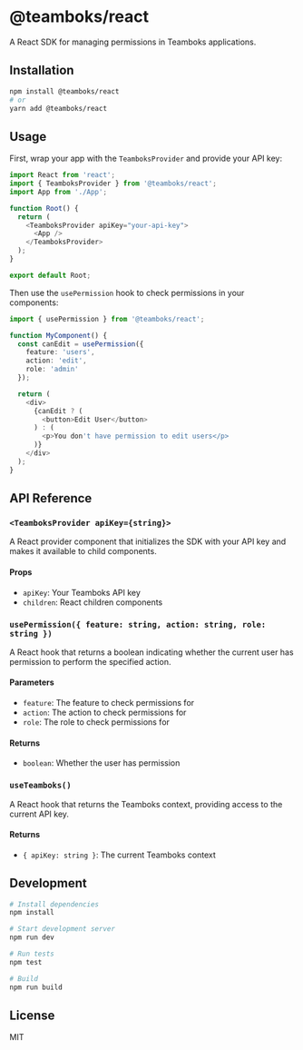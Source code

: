 # @teamboks/react

A React SDK for managing permissions in Teamboks applications.

## Installation

```bash
npm install @teamboks/react
# or
yarn add @teamboks/react
```

## Usage

First, wrap your app with the `TeamboksProvider` and provide your API key:

```typescript
import React from 'react';
import { TeamboksProvider } from '@teamboks/react';
import App from './App';

function Root() {
  return (
    <TeamboksProvider apiKey="your-api-key">
      <App />
    </TeamboksProvider>
  );
}

export default Root;
```

Then use the `usePermission` hook to check permissions in your components:

```typescript
import { usePermission } from '@teamboks/react';

function MyComponent() {
  const canEdit = usePermission({
    feature: 'users',
    action: 'edit',
    role: 'admin'
  });

  return (
    <div>
      {canEdit ? (
        <button>Edit User</button>
      ) : (
        <p>You don't have permission to edit users</p>
      )}
    </div>
  );
}
```

## API Reference

### `<TeamboksProvider apiKey={string}>`

A React provider component that initializes the SDK with your API key and makes it available to child components.

#### Props

- `apiKey`: Your Teamboks API key
- `children`: React children components

### `usePermission({ feature: string, action: string, role: string })`

A React hook that returns a boolean indicating whether the current user has permission to perform the specified action.

#### Parameters

- `feature`: The feature to check permissions for
- `action`: The action to check permissions for
- `role`: The role to check permissions for

#### Returns

- `boolean`: Whether the user has permission

### `useTeamboks()`

A React hook that returns the Teamboks context, providing access to the current API key.

#### Returns

- `{ apiKey: string }`: The current Teamboks context

## Development

```bash
# Install dependencies
npm install

# Start development server
npm run dev

# Run tests
npm test

# Build
npm run build
```

## License

MIT
